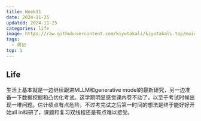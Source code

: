 ```yaml
---
title: Week11
date: 2024-11-25
updated: 2024-11-25
categories: life
image: https://raw.githubusercontent.com/kiyotakali/kiyotakali.top/main/pic_back/ba8.webp
tags:
  - 周记
top: 1
---
```


## Life
生活上基本就是一边继续跟进MLLM和generative model的最新研究，另一边准备一下数据挖掘和凸优化考试。这学期明显感觉课内卷不动了，以至于考试时候出现一堆问题。估计绩点有点危险，不过考完试之后第一时间的想法是终于能好好开始all in科研了，课题和复习双线程还是有点难以接受。